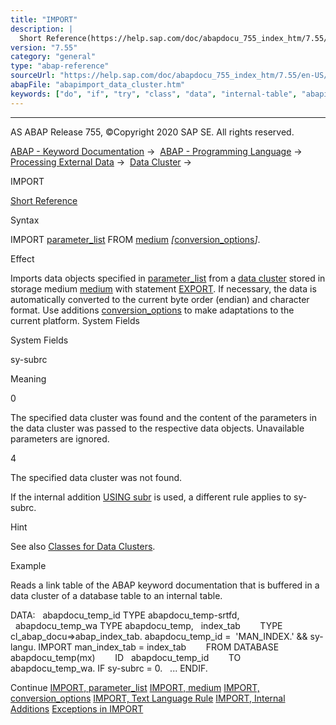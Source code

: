 ```yaml
---
title: "IMPORT"
description: |
  Short Reference(https://help.sap.com/doc/abapdocu_755_index_htm/7.55/en-US/abapimport_shortref.htm) Syntax IMPORT parameter_list(https://help.sap.com/doc/abapdocu_755_index_htm/7.55/en-US/abapimport_parameterlist.htm) FROM medium(https://help.sap.com/doc/abapdocu_755_index_htm/7.55/en-US/abap
version: "7.55"
category: "general"
type: "abap-reference"
sourceUrl: "https://help.sap.com/doc/abapdocu_755_index_htm/7.55/en-US/abapimport_data_cluster.htm"
abapFile: "abapimport_data_cluster.htm"
keywords: ["do", "if", "try", "class", "data", "internal-table", "abapimport", "cluster"]
---
```


* * *

AS ABAP Release 755, ©Copyright 2020 SAP SE. All rights reserved.

[ABAP - Keyword Documentation](https://help.sap.com/doc/abapdocu_755_index_htm/7.55/en-US/abenabap.htm) →  [ABAP - Programming Language](https://help.sap.com/doc/abapdocu_755_index_htm/7.55/en-US/abenabap_reference.htm) →  [Processing External Data](https://help.sap.com/doc/abapdocu_755_index_htm/7.55/en-US/abenabap_language_external_data.htm) →  [Data Cluster](https://help.sap.com/doc/abapdocu_755_index_htm/7.55/en-US/abendata_cluster.htm) → 

IMPORT

[Short Reference](https://help.sap.com/doc/abapdocu_755_index_htm/7.55/en-US/abapimport_shortref.htm)

Syntax

IMPORT [parameter\_list](https://help.sap.com/doc/abapdocu_755_index_htm/7.55/en-US/abapimport_parameterlist.htm) FROM [medium](https://help.sap.com/doc/abapdocu_755_index_htm/7.55/en-US/abapimport_medium.htm) *\[*[conversion\_options](https://help.sap.com/doc/abapdocu_755_index_htm/7.55/en-US/abapimport_conversion.htm)*\]*.

Effect

Imports data objects specified in [parameter\_list](https://help.sap.com/doc/abapdocu_755_index_htm/7.55/en-US/abapimport_parameterlist.htm) from a [data cluster](https://help.sap.com/doc/abapdocu_755_index_htm/7.55/en-US/abendata_cluster_glosry.htm "Glossary Entry") stored in storage medium [medium](https://help.sap.com/doc/abapdocu_755_index_htm/7.55/en-US/abapimport_medium.htm) with statement [EXPORT](https://help.sap.com/doc/abapdocu_755_index_htm/7.55/en-US/abapexport_data_cluster.htm). If necessary, the data is automatically converted to the current byte order (endian) and character format. Use additions [conversion\_options](https://help.sap.com/doc/abapdocu_755_index_htm/7.55/en-US/abapimport_conversion.htm) to make adaptations to the current platform. System Fields

System Fields

sy-subrc

Meaning

0

The specified data cluster was found and the content of the parameters in the data cluster was passed to the respective data objects. Unavailable parameters are ignored.

4

The specified data cluster was not found.

If the internal addition [USING subr](https://help.sap.com/doc/abapdocu_755_index_htm/7.55/en-US/abapimport_internal.htm) is used, a different rule applies to sy-subrc.

Hint

See also [Classes for Data Clusters](https://help.sap.com/doc/abapdocu_755_index_htm/7.55/en-US/abencl_abap_expimp.htm).

Example

Reads a link table of the ABAP keyword documentation that is buffered in a data cluster of a database table to an internal table.

DATA:
  abapdocu\_temp\_id TYPE abapdocu\_temp-srtfd,
  abapdocu\_temp\_wa TYPE abapdocu\_temp,
  index\_tab        TYPE cl\_abap\_docu=>abap\_index\_tab.
abapdocu\_temp\_id =  'MAN\_INDEX.' && sy-langu.
IMPORT man\_index\_tab = index\_tab
       FROM DATABASE abapdocu\_temp(mx)
       ID   abapdocu\_temp\_id
       TO   abapdocu\_temp\_wa.
IF sy-subrc = 0.
  ...
ENDIF.

Continue
[IMPORT, parameter\_list](https://help.sap.com/doc/abapdocu_755_index_htm/7.55/en-US/abapimport_parameterlist.htm)
[IMPORT, medium](https://help.sap.com/doc/abapdocu_755_index_htm/7.55/en-US/abapimport_medium.htm)
[IMPORT, conversion\_options](https://help.sap.com/doc/abapdocu_755_index_htm/7.55/en-US/abapimport_conversion.htm)
[IMPORT, Text Language Rule](https://help.sap.com/doc/abapdocu_755_index_htm/7.55/en-US/abenimport_text_language.htm)
[IMPORT, Internal Additions](https://help.sap.com/doc/abapdocu_755_index_htm/7.55/en-US/abapimport_internal.htm)
[Exceptions in IMPORT](https://help.sap.com/doc/abapdocu_755_index_htm/7.55/en-US/abenrabax_import_from_database.htm)